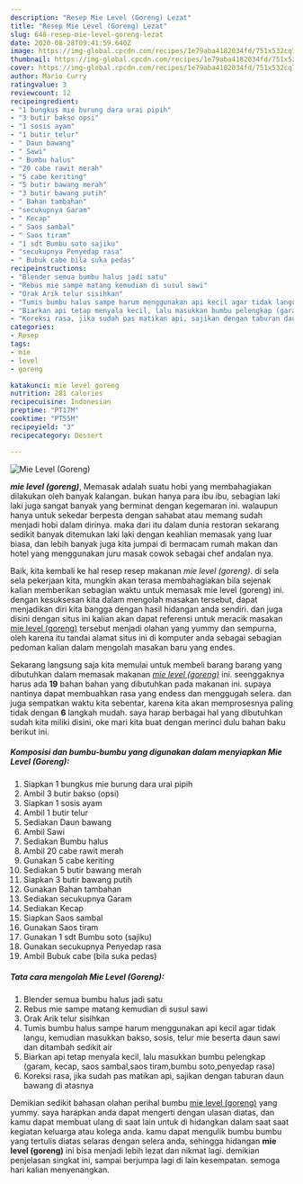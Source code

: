 ```yaml
---
description: "Resep Mie Level (Goreng) Lezat"
title: "Resep Mie Level (Goreng) Lezat"
slug: 648-resep-mie-level-goreng-lezat
date: 2020-08-28T09:41:59.640Z
image: https://img-global.cpcdn.com/recipes/1e79aba4182034fd/751x532cq70/mie-level-goreng-foto-resep-utama.jpg
thumbnail: https://img-global.cpcdn.com/recipes/1e79aba4182034fd/751x532cq70/mie-level-goreng-foto-resep-utama.jpg
cover: https://img-global.cpcdn.com/recipes/1e79aba4182034fd/751x532cq70/mie-level-goreng-foto-resep-utama.jpg
author: Mario Curry
ratingvalue: 3
reviewcount: 12
recipeingredient:
- "1 bungkus mie burung dara urai pipih"
- "3 butir bakso opsi"
- "1 sosis ayam"
- "1 butir telur"
- " Daun bawang"
- " Sawi"
- " Bumbu halus"
- "20 cabe rawit merah"
- "5 cabe keriting"
- "5 butir bawang merah"
- "3 butir bawang putih"
- " Bahan tambahan"
- "secukupnya Garam"
- " Kecap"
- " Saos sambal"
- " Saos tiram"
- "1 sdt Bumbu soto sajiku"
- "secukupnya Penyedap rasa"
- " Bubuk cabe bila suka pedas"
recipeinstructions:
- "Blender semua bumbu halus jadi satu"
- "Rebus mie sampe matang kemudian di susul sawi"
- "Orak Arik telur sisihkan"
- "Tumis bumbu halus sampe harum menggunakan api kecil agar tidak langu, kemudian masukkan bakso, sosis, telur mie beserta daun sawi dan ditambah sedikit air"
- "Biarkan api tetap menyala kecil, lalu masukkan bumbu pelengkap (garam, kecap, saos sambal,saos tiram,bumbu soto,penyedap rasa)"
- "Koreksi rasa, jika sudah pas matikan api, sajikan dengan taburan daun bawang di atasnya"
categories:
- Resep
tags:
- mie
- level
- goreng

katakunci: mie level goreng 
nutrition: 281 calories
recipecuisine: Indonesian
preptime: "PT17M"
cooktime: "PT55M"
recipeyield: "3"
recipecategory: Dessert

---
```



![Mie Level (Goreng)](https://img-global.cpcdn.com/recipes/1e79aba4182034fd/751x532cq70/mie-level-goreng-foto-resep-utama.jpg)

<b><i>mie level (goreng)</i></b>, Memasak adalah suatu hobi yang membahagiakan dilakukan oleh banyak kalangan. bukan hanya para ibu ibu, sebagian laki laki juga sangat banyak yang berminat dengan kegemaran ini. walaupun hanya untuk sekedar berpesta dengan sahabat atau memang sudah menjadi hobi dalam dirinya. maka dari itu dalam dunia restoran sekarang sedikit banyak ditemukan laki laki dengan keahlian memasak yang luar biasa, dan lebih banyak juga kita jumpai di bermacam rumah makan dan hotel yang menggunakan juru masak cowok sebagai chef andalan nya.

Baik, kita kembali ke hal resep resep makanan <i>mie level (goreng)</i>. di sela sela pekerjaan kita, mungkin akan terasa membahagiakan bila sejenak kalian memberikan sebagian waktu untuk memasak mie level (goreng) ini. dengan kesuksesan kita dalam mengolah masakan tersebut, dapat menjadikan diri kita bangga dengan hasil hidangan anda sendiri. dan juga disini dengan situs ini kalian akan dapat referensi untuk meracik masakan <u>mie level (goreng)</u> tersebut menjadi olahan yang yummy dan sempurna, oleh karena itu tandai alamat situs ini di komputer anda sebagai sebagian pedoman kalian dalam mengolah masakan baru yang endes.




Sekarang langsung saja kita memulai untuk membeli barang barang yang dibutuhkan dalam memasak makanan <u><i>mie level (goreng)</i></u> ini. seenggaknya harus ada <b>19</b> bahan bahan yang dibutuhkan pada makanan ini. supaya nantinya dapat membuahkan rasa yang endess dan menggugah selera. dan juga sempatkan waktu kita sebentar, karena kita akan memprosesnya paling tidak dengan <b>6</b> langkah mudah. saya harap berbagai hal yang dibutuhkan sudah kita miliki disini, oke mari kita buat dengan merinci dulu bahan baku berikut ini.

<!--inarticleads1-->

##### Komposisi dan bumbu-bumbu yang digunakan dalam menyiapkan Mie Level (Goreng):

1. Siapkan 1 bungkus mie burung dara urai pipih
1. Ambil 3 butir bakso (opsi)
1. Siapkan 1 sosis ayam
1. Ambil 1 butir telur
1. Sediakan  Daun bawang
1. Ambil  Sawi
1. Sediakan  Bumbu halus
1. Ambil 20 cabe rawit merah
1. Gunakan 5 cabe keriting
1. Sediakan 5 butir bawang merah
1. Siapkan 3 butir bawang putih
1. Gunakan  Bahan tambahan
1. Sediakan secukupnya Garam
1. Sediakan  Kecap
1. Siapkan  Saos sambal
1. Gunakan  Saos tiram
1. Gunakan 1 sdt Bumbu soto (sajiku)
1. Gunakan secukupnya Penyedap rasa
1. Ambil  Bubuk cabe (bila suka pedas)




<!--inarticleads2-->

##### Tata cara mengolah Mie Level (Goreng):

1. Blender semua bumbu halus jadi satu
1. Rebus mie sampe matang kemudian di susul sawi
1. Orak Arik telur sisihkan
1. Tumis bumbu halus sampe harum menggunakan api kecil agar tidak langu, kemudian masukkan bakso, sosis, telur mie beserta daun sawi dan ditambah sedikit air
1. Biarkan api tetap menyala kecil, lalu masukkan bumbu pelengkap (garam, kecap, saos sambal,saos tiram,bumbu soto,penyedap rasa)
1. Koreksi rasa, jika sudah pas matikan api, sajikan dengan taburan daun bawang di atasnya




Demikian sedikit bahasan olahan perihal bumbu <u>mie level (goreng)</u> yang yummy. saya harapkan anda dapat mengerti dengan ulasan diatas, dan kamu dapat membuat ulang di saat lain untuk di hidangkan dalam saat saat kegiatan keluarga atau kolega anda. kamu dapat mengulik bumbu bumbu yang tertulis diatas selaras dengan selera anda, sehingga hidangan <b>mie level (goreng)</b> ini bisa menjadi lebih lezat dan nikmat lagi. demikian penjelasan singkat ini, sampai berjumpa lagi di lain kesempatan. semoga hari kalian menyenangkan.
